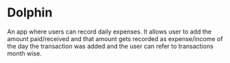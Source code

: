 # Dolphin
An app where users can record daily expenses. It allows user to add the amount paid/received and that amount gets recorded as expense/income of the day the transaction was added and the user can refer to transactions month wise.
